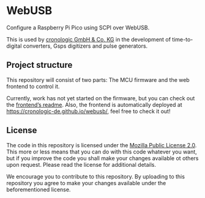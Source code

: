 # WebUSB

Configure a Raspberry Pi Pico using SCPI over WebUSB.

This is used by [cronologic GmbH & Co. KG](www.cronologic.de) in the development of time-to-digital converters, Gsps digitizers and pulse generators.

## Project structure

This repository will consist of two parts:
The MCU firmware and the web frontend to control it.

Currently, work has not yet started on the firmware, but you can check out the [frontend’s readme](frontend).
Also, the frontend is automatically deployed at <https://cronologic-de.github.io/webusb/>, feel free to check it out!

## License

The code in this repository is licensed under the [Mozilla Public License 2.0](LICENSE). This more or less means that you can do with this code whatever you want, but if you improve the code you shall make your changes available ot others upon request. Please read the license for additional details.

We encourage you to contribute to this repository. By uploading to this repository you agree to make your changes available under the beforementioned license.

